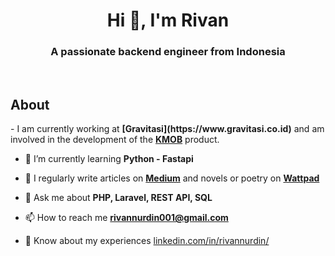 <h1 align="center">Hi 👋, I'm Rivan</h1>
<h3 align="center">A passionate backend engineer from Indonesia</h3>
<br>

<h2> About</h2>
- I am currently working at <b>[Gravitasi](https://www.gravitasi.co.id)</b> and am involved in the development of the <b><a href="https://www.gravitasi.co.id/portfolio/kmob-pemda-depok)" target="_blank" rel="noopener noreferrer">KMOB</a></b> product.

- 🌱 I’m currently learning **Python - Fastapi**
<!---

 👨‍💻 All of my projects are available at [rivan-codes.github.io](rivan-codes.github.io)

-->

- 📝 I regularly write articles on **[Medium](rivannurdin.medium.com)** and novels or poetry on **[Wattpad](https://www.wattpad.com/user/rivannurdin)**

- 💬 Ask me about **PHP, Laravel, REST API, SQL**

- 📫 How to reach me **rivannurdin001@gmail.com**

- 📄 Know about my experiences [linkedin.com/in/rivannurdin/](linkedin.com/in/rivannurdin/)
